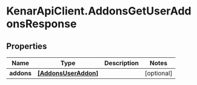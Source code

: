# KenarApiClient.AddonsGetUserAddonsResponse

## Properties

Name | Type | Description | Notes
------------ | ------------- | ------------- | -------------
**addons** | [**[AddonsUserAddon]**](AddonsUserAddon.md) |  | [optional] 


